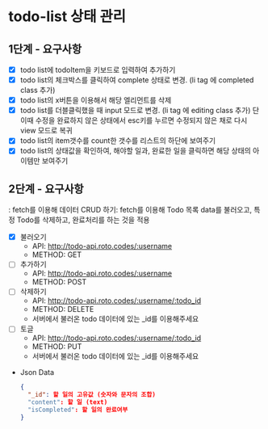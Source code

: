 # todo-list 상태 관리

## 1단계 - 요구사항
 - [x] todo list에 todoItem을 키보드로 입력하여 추가하기
 - [x] todo list의 체크박스를 클릭하여 complete 상태로 변경. (li tag 에 completed class 추가)
 - [x] todo list의 x버튼을 이용해서 해당 엘리먼트를 삭제
 - [x] todo list를 더블클릭했을 때 input 모드로 변경. (li tag 에 editing class 추가) 단 이때 수정을 완료하지 않은 상태에서 esc키를 누르면 수정되지 않은 채로 다시 view 모드로 복귀
 - [x] todo list의 item갯수를 count한 갯수를 리스트의 하단에 보여주기
 - [x] todo list의 상태값을 확인하여, 해야할 일과, 완료한 일을 클릭하면 해당 상태의 아이템만 보여주기

## 2단계 - 요구사항
 : fetch를 이용해 데이터 CRUD 하기: fetch를 이용해 Todo 목록 data를 불러오고, 특정 Todo를 삭제하고, 완료처리를 하는 것을 적용
 - [x] 불러오기
     - API: http://todo-api.roto.codes/:username
     - METHOD: GET
 - [ ] 추가하기
     - API: http://todo-api.roto.codes/:username
     - METHOD: POST
 - [ ] 삭제하기
     - API: http://todo-api.roto.codes/:username/:todo_id
     - METHOD: DELETE
     - 서버에서 불러온 todo 데이터에 있는 _id를 이용해주세요
 - [ ] 토글
     - API: http://todo-api.roto.codes/:username/:todo_id
     - METHOD: PUT
     - 서버에서 불러온 todo 데이터에 있는 _id를 이용해주세요
     
 - Json Data
    ```json data
    {
      "_id": 할 일의 고유값 (숫자와 문자의 조합)
      "content": 할 일 (text)
      "isCompleted": 할 일의 완료여부
    }
